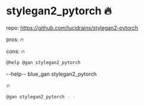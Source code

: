 # stylegan2_pytorch 🔥

repo: https://github.com/lucidrains/stylegan2-pytorch

pros: 🔥

cons: 🔥

```bash
@help @gan stylegan2_pytorch
```
--help-- blue_gan stylegan2_pytorch


🔥

```bash
@gan stylegan2_pytorch - -
```
